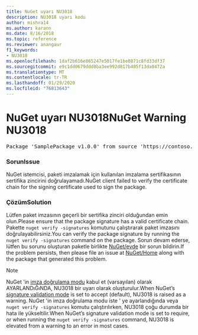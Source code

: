```yaml
---
title: NuGet uyarı NU3018
description: NU3018 uyarı kodu
author: mishra14
ms.author: karann
ms.date: 8/16/2018
ms.topic: reference
ms.reviewer: anangaur
f1_keywords:
- NU3018
ms.openlocfilehash: 1daf2b616e865247e5017fe1be0871c8fd33df37
ms.sourcegitcommit: e9c1dd0679ddd8ba3ee992d817b405f13da0472a
ms.translationtype: MT
ms.contentlocale: tr-TR
ms.lasthandoff: 01/29/2020
ms.locfileid: "76813643"
---
```

# <a name="nuget-warning-nu3018"></a><span data-ttu-id="0b65d-103">NuGet uyarı NU3018</span><span class="sxs-lookup"><span data-stu-id="0b65d-103">NuGet Warning NU3018</span></span>

<pre>Package 'SamplePackage v1.0.0' from source 'https://contoso.com/index.json': The primary signature found a chain building issue: A certificate chain processed, but terminated in a root certificate which is not trusted by the trust provider.</pre>

### <a name="issue"></a><span data-ttu-id="0b65d-104">Sorun</span><span class="sxs-lookup"><span data-stu-id="0b65d-104">Issue</span></span>

<span data-ttu-id="0b65d-105">NuGet istemcisi, paketi imzalamak için kullanılan imzalama sertifikasının sertifika zincirini doğrulayamadı.</span><span class="sxs-lookup"><span data-stu-id="0b65d-105">NuGet client failed to verify the certificate chain for the signing certificate used to sign the package.</span></span>


### <a name="solution"></a><span data-ttu-id="0b65d-106">Çözüm</span><span class="sxs-lookup"><span data-stu-id="0b65d-106">Solution</span></span>

<span data-ttu-id="0b65d-107">Lütfen paket imzasının geçerli bir sertifika zinciri olduğundan emin olun.</span><span class="sxs-lookup"><span data-stu-id="0b65d-107">Please ensure that the package signature has a valid certificate chain.</span></span> <span data-ttu-id="0b65d-108">Pakette `nuget verify -signatures` komutunu çalıştırarak paket imzasını doğrulayabilirsiniz.</span><span class="sxs-lookup"><span data-stu-id="0b65d-108">You can verify the package signature by running the `nuget verify -signatures` command on the package.</span></span> <span data-ttu-id="0b65d-109">Sorun devam ederse, lütfen bu sorunu oluşturan paketle birlikte [NuGet/evde](https://github.com/NuGet/Home/issues) bir sorun bildirin.</span><span class="sxs-lookup"><span data-stu-id="0b65d-109">If the problem persists, then please file an issue at [NuGet/Home](https://github.com/NuGet/Home/issues) along with the package that generated this problem.</span></span>


> [!Note]
> <span data-ttu-id="0b65d-110">NuGet 'in [imza doğrulama modu](../../consume-packages/installing-signed-packages.md#configure-package-signature-requirements) kabul et (varsayılan) olarak AYARLANDıĞıNDA, NU3018 bir uyarı olarak oluşturulur.</span><span class="sxs-lookup"><span data-stu-id="0b65d-110">When NuGet’s [signature validation mode](../../consume-packages/installing-signed-packages.md#configure-package-signature-requirements) is set to accept (default), NU3018 is raised as a warning.</span></span> <span data-ttu-id="0b65d-111">NuGet 'in imza doğrulama modu iste ' ye ayarlandığında veya `nuget verify -signatures` komutu çalıştırılırken, NU3018 çoğu durumda bir hata ile yükseltilir.</span><span class="sxs-lookup"><span data-stu-id="0b65d-111">When NuGet’s signature validation mode is set to require, or when running the `nuget verify -signatures` command, NU3018 is elevated from a warning to an error in most cases.</span></span> 
